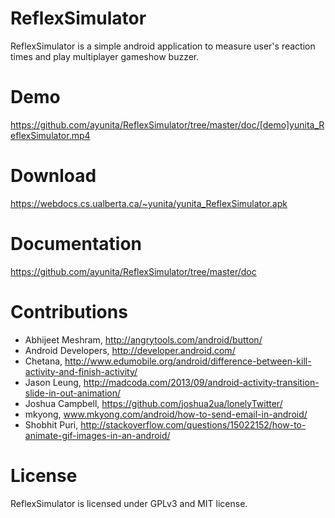 # ReflexSimulator
ReflexSimulator is a simple android application to measure user's reaction times
and play multiplayer gameshow buzzer.

# Demo
https://github.com/ayunita/ReflexSimulator/tree/master/doc/[demo]yunita_ReflexSimulator.mp4

# Download
https://webdocs.cs.ualberta.ca/~yunita/yunita_ReflexSimulator.apk

# Documentation
https://github.com/ayunita/ReflexSimulator/tree/master/doc

# Contributions
- Abhijeet Meshram, http://angrytools.com/android/button/
- Android Developers, http://developer.android.com/
- Chetana, http://www.edumobile.org/android/difference-between-kill-activity-and-finish-activity/
- Jason Leung, http://madcoda.com/2013/09/android-activity-transition-slide-in-out-animation/
- Joshua Campbell, https://github.com/joshua2ua/lonelyTwitter/
- mkyong, www.mkyong.com/android/how-to-send-email-in-android/
- Shobhit Puri, http://stackoverflow.com/questions/15022152/how-to-animate-gif-images-in-an-android/

# License
ReflexSimulator is licensed under GPLv3 and MIT license.
